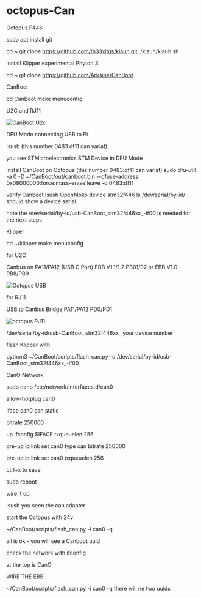 # octopus-Can

Octopus F446


sudo apt install git

cd ~
git clone https://github.com/th33xitus/kiauh.git
./kiauh/kiauh.sh

install Klipper experimental Phyton 3

cd ~
git clone https://github.com/Arksine/CanBoot


CanBoot

cd CanBoot
make menuconfig

U2C and RJ11

![CanBoot U2c](https://user-images.githubusercontent.com/66954448/185453142-44af78a4-3e55-4373-a3b3-531bfbb6ae7e.PNG)

DFU Mode connecting USB to Pi

lsusb (this number 0483:df11 can variat)

you see STMicroelectronics STM Device in DFU Mode

install CanBoot on Octopus (this number 0483:df11 can variat)
sudo dfu-util -a 0 -D ~/CanBoot/out/canboot.bin --dfuse-address 0x08000000:force:mass-erase:leave -d 0483:df11

verify Canboot
lsusb OpenMoko device stm32f446
ls /dev/serial/by-id/ should show a device serial.

note the /dev/serial/by-id/usb-CanBoot_stm32f446xx_<NUMBERSHERE>-if00 is needed for the next steps

  
Klipper
  
cd ~/klipper
make menuconfig
  
for U2C

Canbus on PA11/PA12 (USB C Port)
EBB V1.1/1.2 PB01/02 or EBB V1.0 PB8/PB9

![Octopus USB](https://user-images.githubusercontent.com/66954448/185452484-6c577663-7c2e-4472-923f-88ff9b32c189.PNG)



for RJ11

USB to Canbus Bridge PA11/PA12
PD0/PD1

![octopus RJ11](https://user-images.githubusercontent.com/66954448/185452500-aa0825a4-c8c0-4402-8d93-54f149ee3b81.PNG)


/dev/serial/by-id/usb-CanBoot_stm32f446xx_ your device number
  
 flash Klipper with
  
 python3 ~/CanBoot/scripts/flash_can.py -d  /dev/serial/by-id/usb-CanBoot_stm32f446xx_<NUMBERSHERE>-if00

CanO Network
  
sudo nano /etc/network/interfaces.d/can0
  
allow-hotplug can0
  
iface can0 can static
  
 bitrate 250000
  
 up ifconfig $IFACE txqueuelen 256
  
 pre-up ip link set can0 type can bitrate 250000
  
 pre-up ip link set can0 txqueuelen 256 
  
  
    
ctrl+x to save
  
sudo reboot
  
  
  
  
wire it up

lsusb you seen the can adapter
  
start the Octopus with 24v

  ~/CanBoot/scripts/flash_can.py -i can0 -q
  
all is ok - you will see a Canboot uuid
  
check the network with 
  ifconfig

 at the top is CanO
  
  
  
 WIRE THE EBB
  
  ~/CanBoot/scripts/flash_can.py -i can0 -q
  there will ne two uuids 
  
  
